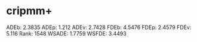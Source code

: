 # cripmm+

ADEb: 2.3835
ADEp: 1.212
ADEv: 2.7428
FDEb: 4.5476
FDEp: 2.4579
FDEv: 5.116
Rank: 1548
WSADE: 1.7759
WSFDE: 3.4493